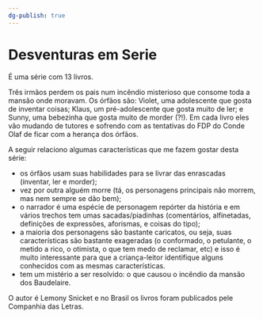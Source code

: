 ```yaml
---
dg-publish: true
---
```


# Desventuras em Serie

É uma série com 13 livros.

Três irmãos perdem os pais num incêndio misterioso que consome toda a mansão onde moravam. Os órfãos são: Violet, uma adolescente que gosta de inventar coisas; Klaus, um pré-adolescente que gosta muito de ler; e Sunny, uma bebezinha que gosta muito de morder (?!). Em cada livro eles vão mudando de tutores e sofrendo com as tentativas do FDP do Conde Olaf de ficar com a herança dos órfãos.

A seguir relaciono algumas características que me fazem gostar desta série:

- os órfãos usam suas habilidades para se livrar das enrascadas (inventar, ler e morder);
- vez por outra alguém morre (tá, os personagens principais não morrem, mas nem sempre se dão bem);
- o narrador é uma espécie de personagem repórter da história e em vários trechos tem umas sacadas/piadinhas (comentários, alfinetadas, definições de expressões, aforismas, e coisas do tipo);
- a maioria dos personagens são bastante caricatos, ou seja, suas características são bastante exageradas (o conformado, o petulante, o metido a rico, o otimista, o que tem medo de reclamar, etc) e isso é muito interessante para que a criança-leitor identifique alguns conhecidos com as mesmas características.
- tem um mistério a ser resolvido: o que causou o incêndio da mansão dos Baudelaire.

O autor é Lemony Snicket e no Brasil os livros foram publicados pele Companhia das Letras.